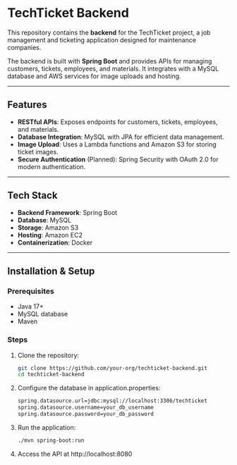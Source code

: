 # TechTicket Backend

This repository contains the **backend** for the TechTicket project, a job management and ticketing application designed for maintenance companies.

The backend is built with **Spring Boot** and provides APIs for managing customers, tickets, employees, and materials. It integrates with a MySQL database and AWS services for image uploads and hosting.

---

## Features

- **RESTful APIs**: Exposes endpoints for customers, tickets, employees, and materials.
- **Database Integration**: MySQL with JPA for efficient data management.
- **Image Upload**: Uses a Lambda functions and Amazon S3 for storing ticket images.
- **Secure Authentication** (Planned): Spring Security with OAuth 2.0 for modern authentication.

---

## Tech Stack

- **Backend Framework**: Spring Boot
- **Database**: MySQL
- **Storage**: Amazon S3
- **Hosting**: Amazon EC2
- **Containerization**: Docker

---

## Installation & Setup

### Prerequisites

- Java 17+
- MySQL database
- Maven

### Steps

1. Clone the repository:
   ```bash
   git clone https://github.com/your-org/techticket-backend.git
   cd techticket-backend

2. Configure the database in application.properties:
   ```bash
   spring.datasource.url=jdbc:mysql://localhost:3306/techticket
   spring.datasource.username=your_db_username
   spring.datasource.password=your_db_password

3. Run the application:
   ```bash
   ./mvn spring-boot:run

4. Access the API at http://localhost:8080

